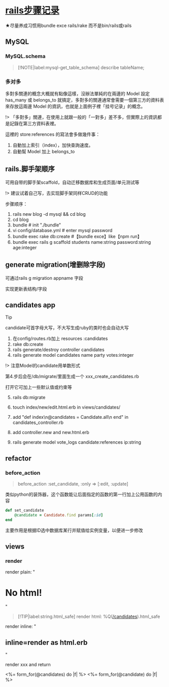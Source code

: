 # [rails步骤记录](/2019/10/rails_step.md)

★尽量养成习惯用bundle exce rails/rake 而不是bin/rails或rails

## MySQL

### MySQL.schema

> [!NOTE|label:mysql-get_table_schema]
> describe tableName;

### 多对多

多對多關連的概念大概就有點像這樣，沒辦法單純的在兩邊的 Model 設定 has_many 或 belongs_to 就搞定，多對多的關連通常會需要一個第三方的資料表來存放這兩邊 Model 的資訊，也就是上面例子裡「挂号记录」的概念。

!> 「多對多」關連，在使用上就跟一般的「一對多」差不多，但實際上的資訊都是記錄在第三方資料表裡。

這裡的 store:references 的寫法會多做幾件事：

1. 自動加上索引（index），加快查詢速度。
2. 自動幫 Model 加上 belongs_to

## rails.脚手架顺序
可用自带的脚手架scaffold，自动迁移数据库和生成页面/单元测试等

!> 建议试着自己写，去实现脚手架同样CRUD的功能

步骤顺序：
1. rails new blog -d mysql && cd blog
2. cd blog
3. bundle # init "./bundle"
4. vi config/database.yml # enter mysql password
5. bundle exec rake db:create #【bundle exce】like【npm run】
6. bundle exec rails g scaffold students name:string password:string age:integer

## generate migration(增删除字段)

可通过rails g migration appname 字段

实现更新表结构/字段

## candidates app

> [!TIP]
> candidate可首字母大写，不大写生成ruby的类时也会自动大写


1. 在config/routes.rb加上 resources :candidates
2. rake db:create
3. rails generate/destroy controller candidates
4. rails generate model candidates name party votes:integer

!> 注意Model的candidate用单数形式

第4.步后会在/db/migrate/里面生成一个 xxx_create_candidates.rb

打开它可加上一些默认值或约束等

5. rails db:migrate
6. touch index/new/edit.html.erb in views/candidates/
7. add "def index\n@candidates = Candidate.all\n end" in candidates_controller.rb
8. add controller.new and new.html.erb

20. rails generate model vote_logs candidate:references ip:string

## refactor

### before_action

> before_action :set_candidate, :only => [:edit, :update]

类似python的装饰器，这个函数能让后面指定的函数的第一行加上公用函数的内容

```ruby
def set_candidate                                                                                                                     
    @candidate = Candidate.find params[:id]
end
```

主要作用是根据ID选中数据库某行并赋值给实例变量，以便进一步修改


## views

### render

render plain: "<h1>No html!</h1>"

> [!TIP|label:string.html_safe]
> render html: %Q(<a href="/candidates">/candidates</a>).html_safe

render inline: "<h2>inline=render as html.erb</h2>"

render xxx and return

<%= form_for(@candidates) do |f| %>
<%= form_for(@candidate) do |f| %>
